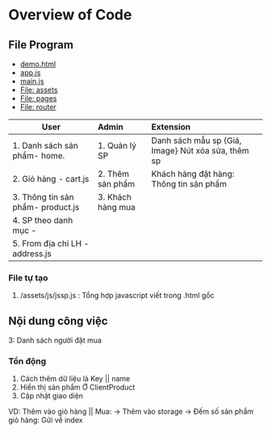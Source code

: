 # Overview of Code

## File Program
- [demo.html](#demo.html)
- [app.js](#app.js)
- [main.js](#main.js)
- [File: assets](#assets)
- [File: pages](#pages)
- [File: router](#router)

| User                              | Admin            | Extension |
|-----------------------------------|:-----------------|:----------|
|1. Danh sách sản phẩm- home.       |1. Quản lý SP     |Danh sách mẫu sp {Giá, Image} Nút xóa sửa, thêm sp|
|2. Giỏ hàng          - cart.js     |2. Thêm sản phẩm  | Khách hàng đặt hàng: Thông tin sản phẩm| Số đo khách hàng
|3. Thông tin sản phẩm- product.js  |3. Khách hàng mua | 
|4. SP theo danh mục  -             |
|5. From địa chỉ LH   - address.js  |


### File tự tạo
1. /assets/js/jssp.js : Tổng hợp javascript viết trong .html gốc

## Nội dung công việc
3: Danh sách người đặt mua
### Tồn động
1. Cách thêm dữ liệu là Key || name
2. Hiển thị sản phẩm Ở ClientProduct
4. Cập nhật giao diện

VD:
Thêm vào giỏ hàng || Mua: -> Thêm vào storage
                          -> Đếm số sản phẩm giỏ hàng: Gửi về index